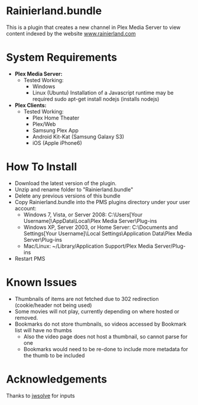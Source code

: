 Rainierland.bundle
===================

This is a plugin that creates a new channel in Plex Media Server to view content indexed by the website www.rainierland.com

System Requirements
===================

- **Plex Media Server:**
	- Tested Working:
		- Windows
		- Linux (Ubuntu) Installation of a Javascript runtime may be required
		  sudo apt-get install nodejs (installs nodejs)
- **Plex Clients:**
	- Tested Working:
		- Plex Home Theater
		- Plex/Web
		- Samsung Plex App
		- Android Kit-Kat (Samsung Galaxy S3)
		- iOS (Apple iPhone6)

How To Install
==============

- Download the latest version of the plugin.
- Unzip and rename folder to "Rainierland.bundle"
- Delete any previous versions of this bundle
- Copy Rainierland.bundle into the PMS plugins directory under your user account:
	- Windows 7, Vista, or Server 2008:
	C:\Users[Your Username]\AppData\Local\Plex Media Server\Plug-ins
	- Windows XP, Server 2003, or Home Server:
	C:\Documents and Settings[Your Username]\Local Settings\Application Data\Plex Media Server\Plug-ins
	- Mac/Linux:
        ~/Library/Application Support/Plex Media Server/Plug-ins
- Restart PMS

Known Issues
==============
- Thumbnails of items are not fetched due to 302 redirection (cookie/header not being used)
- Some movies will not play, currently depending on where hosted or removed.
- Bookmarks do not store thumbnails, so videos accessed by Bookmark list will have no thumbs
  - Also the video page does not host a thumbnail, so cannot parse for one
  - Bookmarks would need to be re-done to include more metadata for the thumb to be included

Acknowledgements
==============
Thanks to [jwsolve](https://github.com/jwsolve) for inputs
